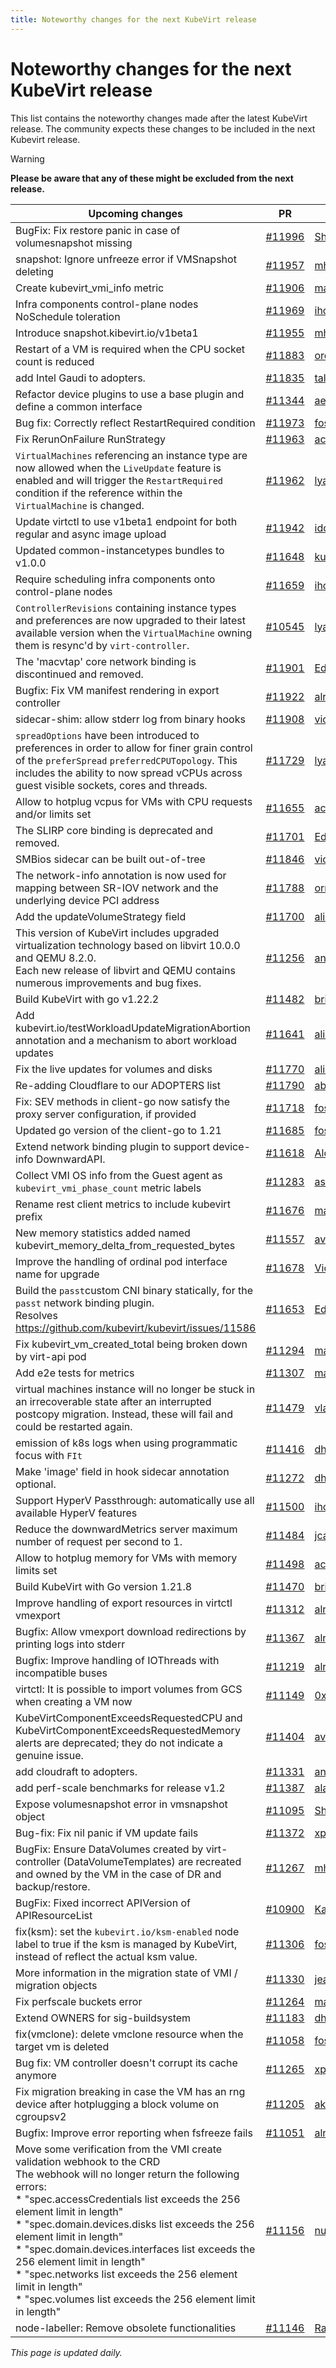 ```yaml
---
title: Noteworthy changes for the next KubeVirt release
---
```


# Noteworthy changes for the next KubeVirt release

This list contains the noteworthy changes made after the latest KubeVirt release. The community expects these changes to be included in the next Kubevirt release.

> [!WARNING]
> **Please be aware that any of these might be excluded from the next release.**

| Upcoming changes | PR                                                                   | Author                                          |
|------------------|----------------------------------------------------------------------|-------------------------------------------------|
| BugFix: Fix restore panic in case of volumesnapshot missing  | [#11996](https://github.com/kubevirt/kubevirt/pull/11996) | [ShellyKa13](https://github.com/ShellyKa13) |
| snapshot: Ignore unfreeze error if VMSnapshot deleting  | [#11957](https://github.com/kubevirt/kubevirt/pull/11957) | [mhenriks](https://github.com/mhenriks) |
| Create kubevirt_vmi_info metric  | [#11906](https://github.com/kubevirt/kubevirt/pull/11906) | [machadovilaca](https://github.com/machadovilaca) |
| Infra components control-plane nodes NoSchedule toleration  | [#11969](https://github.com/kubevirt/kubevirt/pull/11969) | [iholder101](https://github.com/iholder101) |
| Introduce snapshot.kibevirt.io/v1beta1  | [#11955](https://github.com/kubevirt/kubevirt/pull/11955) | [mhenriks](https://github.com/mhenriks) |
| Restart of a VM is required when the CPU socket count is reduced  | [#11883](https://github.com/kubevirt/kubevirt/pull/11883) | [orelmisan](https://github.com/orelmisan) |
| add Intel Gaudi to adopters.  | [#11835](https://github.com/kubevirt/kubevirt/pull/11835) | [talcoh2x](https://github.com/talcoh2x) |
| Refactor device plugins to use a base plugin and define a common interface  | [#11344](https://github.com/kubevirt/kubevirt/pull/11344) | [aerosouund](https://github.com/aerosouund) |
| Bug fix: Correctly reflect RestartRequired condition  | [#11973](https://github.com/kubevirt/kubevirt/pull/11973) | [fossedihelm](https://github.com/fossedihelm) |
| Fix RerunOnFailure RunStrategy  | [#11963](https://github.com/kubevirt/kubevirt/pull/11963) | [acardace](https://github.com/acardace) |
| `VirtualMachines` referencing an instance type are now allowed when the `LiveUpdate` feature is enabled and will trigger the `RestartRequired` condition if the reference within the `VirtualMachine` is changed.  | [#11962](https://github.com/kubevirt/kubevirt/pull/11962) | [lyarwood](https://github.com/lyarwood) |
| Update virtctl to use v1beta1 endpoint for both regular and async image upload  | [#11942](https://github.com/kubevirt/kubevirt/pull/11942) | [ido106](https://github.com/ido106) |
| Updated common-instancetypes bundles to v1.0.0  | [#11648](https://github.com/kubevirt/kubevirt/pull/11648) | [kubevirt-bot](https://github.com/kubevirt-bot) |
| Require scheduling infra components onto control-plane nodes  | [#11659](https://github.com/kubevirt/kubevirt/pull/11659) | [iholder101](https://github.com/iholder101) |
| `ControllerRevisions` containing instance types and preferences are now upgraded to their latest available version when the `VirtualMachine` owning them is resync'd by `virt-controller`.  | [#10545](https://github.com/kubevirt/kubevirt/pull/10545) | [lyarwood](https://github.com/lyarwood) |
| The 'macvtap' core network binding is discontinued and removed.  | [#11901](https://github.com/kubevirt/kubevirt/pull/11901) | [EdDev](https://github.com/EdDev) |
| Bugfix: Fix VM manifest rendering in export controller  | [#11922](https://github.com/kubevirt/kubevirt/pull/11922) | [alromeros](https://github.com/alromeros) |
| sidecar-shim: allow stderr log from binary hooks  | [#11908](https://github.com/kubevirt/kubevirt/pull/11908) | [victortoso](https://github.com/victortoso) |
| `spreadOptions` have been introduced to preferences in order to allow for finer grain control of the `preferSpread` `preferredCPUTopology`. This includes the ability to now spread vCPUs across guest visible sockets, cores and threads.  | [#11729](https://github.com/kubevirt/kubevirt/pull/11729) | [lyarwood](https://github.com/lyarwood) |
| Allow to hotplug vcpus for VMs with CPU requests and/or limits set  | [#11655](https://github.com/kubevirt/kubevirt/pull/11655) | [acardace](https://github.com/acardace) |
| The SLIRP core binding is deprecated and removed.  | [#11701](https://github.com/kubevirt/kubevirt/pull/11701) | [EdDev](https://github.com/EdDev) |
| SMBios sidecar can be built out-of-tree  | [#11846](https://github.com/kubevirt/kubevirt/pull/11846) | [victortoso](https://github.com/victortoso) |
| The network-info annotation is now used for mapping between SR-IOV network and the underlying device PCI address  | [#11788](https://github.com/kubevirt/kubevirt/pull/11788) | [ormergi](https://github.com/ormergi) |
| Add the updateVolumeStrategy field  | [#11700](https://github.com/kubevirt/kubevirt/pull/11700) | [alicefr](https://github.com/alicefr) |
| This version of KubeVirt includes upgraded virtualization technology based on libvirt 10.0.0 and QEMU 8.2.0.<br>Each new release of libvirt and QEMU contains numerous improvements and bug fixes.  | [#11256](https://github.com/kubevirt/kubevirt/pull/11256) | [andreabolognani](https://github.com/andreabolognani) |
| Build KubeVirt with go v1.22.2  | [#11482](https://github.com/kubevirt/kubevirt/pull/11482) | [brianmcarey](https://github.com/brianmcarey) |
| Add kubevirt.io/testWorkloadUpdateMigrationAbortion annotation and a mechanism to abort workload updates  | [#11641](https://github.com/kubevirt/kubevirt/pull/11641) | [alicefr](https://github.com/alicefr) |
| Fix the live updates for volumes and disks  | [#11770](https://github.com/kubevirt/kubevirt/pull/11770) | [alicefr](https://github.com/alicefr) |
| Re-adding Cloudflare to our ADOPTERS list  | [#11790](https://github.com/kubevirt/kubevirt/pull/11790) | [aburdenthehand](https://github.com/aburdenthehand) |
| Fix: SEV methods in client-go now satisfy the proxy server configuration, if provided  | [#11718](https://github.com/kubevirt/kubevirt/pull/11718) | [fossedihelm](https://github.com/fossedihelm) |
| Updated go version of the client-go to 1.21  | [#11685](https://github.com/kubevirt/kubevirt/pull/11685) | [fossedihelm](https://github.com/fossedihelm) |
| Extend network binding plugin to support device-info DownwardAPI.  | [#11618](https://github.com/kubevirt/kubevirt/pull/11618) | [AlonaKaplan](https://github.com/AlonaKaplan) |
| Collect VMI OS info from the Guest agent as `kubevirt_vmi_phase_count` metric labels  | [#11283](https://github.com/kubevirt/kubevirt/pull/11283) | [assafad](https://github.com/assafad) |
| Rename rest client metrics to include kubevirt prefix  | [#11676](https://github.com/kubevirt/kubevirt/pull/11676) | [machadovilaca](https://github.com/machadovilaca) |
| New memory statistics added named kubevirt_memory_delta_from_requested_bytes  | [#11557](https://github.com/kubevirt/kubevirt/pull/11557) | [avlitman](https://github.com/avlitman) |
| Improve the handling of ordinal pod interface name for upgrade  | [#11678](https://github.com/kubevirt/kubevirt/pull/11678) | [Vicente-Cheng](https://github.com/Vicente-Cheng) |
| Build the `passt`custom CNI binary statically, for the `passt` network binding plugin.<br>Resolves  https://github.com/kubevirt/kubevirt/issues/11586  | [#11653](https://github.com/kubevirt/kubevirt/pull/11653) | [EdDev](https://github.com/EdDev) |
| Fix kubevirt_vm_created_total being broken down by virt-api pod  | [#11294](https://github.com/kubevirt/kubevirt/pull/11294) | [machadovilaca](https://github.com/machadovilaca) |
| Add e2e tests for metrics  | [#11307](https://github.com/kubevirt/kubevirt/pull/11307) | [machadovilaca](https://github.com/machadovilaca) |
| virtual machines instance will no longer be stuck in an irrecoverable state after an interrupted postcopy migration. Instead, these will fail and could be restarted again.  | [#11479](https://github.com/kubevirt/kubevirt/pull/11479) | [vladikr](https://github.com/vladikr) |
| emission of k8s logs when using programmatic focus with `FIt`  | [#11416](https://github.com/kubevirt/kubevirt/pull/11416) | [dhiller](https://github.com/dhiller) |
| Make 'image' field in hook sidecar annotation optional.  | [#11272](https://github.com/kubevirt/kubevirt/pull/11272) | [dharmit](https://github.com/dharmit) |
| Support HyperV Passthrough: automatically use all available HyperV features  | [#11500](https://github.com/kubevirt/kubevirt/pull/11500) | [iholder101](https://github.com/iholder101) |
| Reduce the downwardMetrics server maximum number of request per second to 1.  | [#11484](https://github.com/kubevirt/kubevirt/pull/11484) | [jcanocan](https://github.com/jcanocan) |
| Allow to hotplug memory for VMs with memory limits set  | [#11498](https://github.com/kubevirt/kubevirt/pull/11498) | [acardace](https://github.com/acardace) |
| Build KubeVirt with Go version 1.21.8  | [#11470](https://github.com/kubevirt/kubevirt/pull/11470) | [brianmcarey](https://github.com/brianmcarey) |
| Improve handling of export resources in virtctl vmexport  | [#11312](https://github.com/kubevirt/kubevirt/pull/11312) | [alromeros](https://github.com/alromeros) |
| Bugfix: Allow vmexport download redirections by printing logs into stderr  | [#11367](https://github.com/kubevirt/kubevirt/pull/11367) | [alromeros](https://github.com/alromeros) |
| Bugfix: Improve handling of IOThreads with incompatible buses  | [#11219](https://github.com/kubevirt/kubevirt/pull/11219) | [alromeros](https://github.com/alromeros) |
| virtctl: It is possible to import volumes from GCS when creating a VM now  | [#11149](https://github.com/kubevirt/kubevirt/pull/11149) | [0xFelix](https://github.com/0xFelix) |
| KubeVirtComponentExceedsRequestedCPU and KubeVirtComponentExceedsRequestedMemory alerts are deprecated; they do not indicate a genuine issue.  | [#11404](https://github.com/kubevirt/kubevirt/pull/11404) | [avlitman](https://github.com/avlitman) |
| add cloudraft to adopters.  | [#11331](https://github.com/kubevirt/kubevirt/pull/11331) | [anjuls](https://github.com/anjuls) |
| add perf-scale benchmarks for release v1.2  | [#11387](https://github.com/kubevirt/kubevirt/pull/11387) | [alaypatel07](https://github.com/alaypatel07) |
| Expose volumesnapshot error in vmsnapshot object  | [#11095](https://github.com/kubevirt/kubevirt/pull/11095) | [ShellyKa13](https://github.com/ShellyKa13) |
| Bug-fix: Fix nil panic if VM update fails  | [#11372](https://github.com/kubevirt/kubevirt/pull/11372) | [xpivarc](https://github.com/xpivarc) |
| BugFix: Ensure DataVolumes created by virt-controller (DataVolumeTemplates) are recreated and owned by the VM in the case of DR and backup/restore.  | [#11267](https://github.com/kubevirt/kubevirt/pull/11267) | [mhenriks](https://github.com/mhenriks) |
| BugFix: Fixed incorrect APIVersion of APIResourceList  | [#10900](https://github.com/kubevirt/kubevirt/pull/10900) | [KarstenB](https://github.com/KarstenB) |
| fix(ksm): set the `kubevirt.io/ksm-enabled` node label to true if the ksm is managed by KubeVirt, instead of reflect the actual ksm value.  | [#11306](https://github.com/kubevirt/kubevirt/pull/11306) | [fossedihelm](https://github.com/fossedihelm) |
| More information in the migration state of VMI / migration objects  | [#11330](https://github.com/kubevirt/kubevirt/pull/11330) | [jean-edouard](https://github.com/jean-edouard) |
| Fix perfscale buckets error  | [#11264](https://github.com/kubevirt/kubevirt/pull/11264) | [machadovilaca](https://github.com/machadovilaca) |
| Extend OWNERS for sig-buildsystem  | [#11183](https://github.com/kubevirt/kubevirt/pull/11183) | [dhiller](https://github.com/dhiller) |
| fix(vmclone): delete vmclone resource when the target vm is deleted  | [#11058](https://github.com/kubevirt/kubevirt/pull/11058) | [fossedihelm](https://github.com/fossedihelm) |
| Bug fix: VM controller doesn't corrupt its cache anymore  | [#11265](https://github.com/kubevirt/kubevirt/pull/11265) | [xpivarc](https://github.com/xpivarc) |
| Fix migration breaking in case the VM has an rng device after hotplugging a block volume on cgroupsv2  | [#11205](https://github.com/kubevirt/kubevirt/pull/11205) | [akalenyu](https://github.com/akalenyu) |
| Bugfix: Improve error reporting when fsfreeze fails  | [#11051](https://github.com/kubevirt/kubevirt/pull/11051) | [alromeros](https://github.com/alromeros) |
| Move some verification from the VMI create validation webhook to the CRD<br>The webhook will no longer return the following errors:<br>* "spec.accessCredentials list exceeds the 256 element limit in length"<br>* "spec.domain.devices.disks list exceeds the 256 element limit in length"<br>* "spec.domain.devices.interfaces list exceeds the 256 element limit in length"<br>* "spec.networks list exceeds the 256 element limit in length"<br>* "spec.volumes list exceeds the 256 element limit in length"  | [#11156](https://github.com/kubevirt/kubevirt/pull/11156) | [nunnatsa](https://github.com/nunnatsa) |
| node-labeller: Remove obsolete functionalities  | [#11146](https://github.com/kubevirt/kubevirt/pull/11146) | [RamLavi](https://github.com/RamLavi) |


_This page is updated daily._
